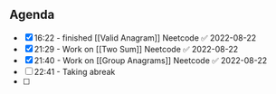 ## Agenda
- [x] 16:22 - finished [[Valid Anagram]] Neetcode ✅ 2022-08-22
- [x] 21:29 - Work on [[Two Sum]] Neetcode ✅ 2022-08-22
- [x] 21:40 - Work on [[Group Anagrams]] Neetcode ✅ 2022-08-22
- [ ] 22:41 - Taking abreak
- [ ] 